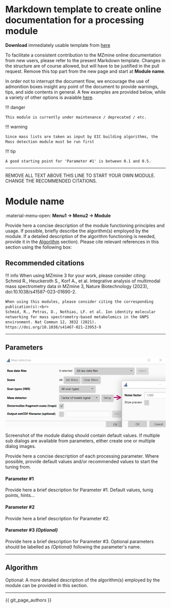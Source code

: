 # Markdown template to create online documentation for a processing module

**Download** immediately usable template from [here](https://raw.githubusercontent.com/mzmine/mzmine_documentation/master/docs/contribute_docu_template.md)

To facilitate a consistent contribution to the MZmine online documentation from new users, please refer to the present Markdown template. Changes in the structure are of course allowed, but will have to be justified in the pull request. Remove this top part from the new page and start at **Module name**.

In order not to interrupt the document flow, we encourage the use of admonition boxes insight any point of the document to provide warnings, tips, and side contents in general. A few examples are provided below, while a variety of other options is avaiable [here](https://squidfunk.github.io/mkdocs-material/reference/admonitions/).

!!! danger

    This module is currently under maintenance / deprecated / etc.

!!! warning

    Since mass lists are taken as input by EIC building algorithms, the Mass detection module must be run first


!!! tip

    A good starting point for 'Parameter #1' is between 0.1 and 0.5.

---

REMOVE ALL TEXT ABOVE THIS LINE TO START YOUR OWN MODULE. CHANGE THE RECOMMENDED CITATIONS.

# Module name

:material-menu-open: **Menu1 → Menu2 → Module**

Provide here a concise description of the module functioning principles and usage. If possible, briefly describe the algorithm(s) employed by the module. If a detailed description of the algorithm functioning is needed, provide it in the [Algorithm](contribute_docu_template.md#algorithm) section). Please cite relevant references in this section using the following box:

## Recommended citations

!!! info
When using MZmine 3 for your work, please consider citing:<br>
Schmid R., Heuckeroth S., Korf A., et al. Integrative analysis of multimodal mass spectrometry data in MZmine 3, Nature Biotechnology (2023), doi:10.1038/s41587-023-01690-2.

    When using this modules, please consider citing the corresponding publication(s):<br>
    Schmid, R., Petras, D., Nothias, LF. et al. Ion identity molecular networking for mass spectrometry-based metabolomics in the GNPS environment. Nat Commun 12, 3832 (2021). https://doi.org/10.1038/s41467-021-23953-9

---

## Parameters

![Example image description](../img/contribute/example_dialog.png)

Screenshot of the module dialog should contain default values. If multiple sub dialogs are available from parameters, either create one or multiple dialog images.

Provide here a concise description of each processing parameter. Where possible, provide default values and/or recommended values to start the tuning from.

#### Parameter #1

Provide here a brief description for Parameter #1. Default values, tunig points, hints...

#### Parameter #2

Provide here a brief description for Parameter #2.

#### Parameter #3 _(Optional)_

Provide here a brief description for Parameter #3. Optional parameters should be labelled as _(Optional)_ following the parameter's name.

---

## Algorithm

Optional: A more detailed description of the algorithm(s) employed by the module can be provided in this section.

---

{{ git_page_authors }}

